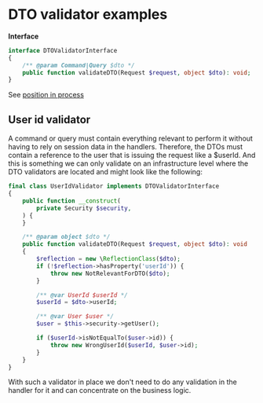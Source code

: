 # DTO validator examples

**Interface**

```php
interface DTOValidatorInterface
{
    /** @param Command|Query $dto */
    public function validateDTO(Request $request, object $dto): void;
}
```

See [position in process](../process.md#dto-validator)

## User id validator

A command or query must contain everything relevant to perform it without having to rely on session data in the handlers. Therefore, the DTOs must contain a reference to the user that is issuing the request like a $userId. And this is something we can only validate on an infrastructure level where the DTO validators are located and might look like the following:

```php
final class UserIdValidator implements DTOValidatorInterface
{
    public function __construct(
        private Security $security,
    ) {
    }

    /** @param object $dto */
    public function validateDTO(Request $request, object $dto): void
    {
        $reflection = new \ReflectionClass($dto);
        if (!$reflection->hasProperty('userId')) {
            throw new NotRelevantForDTO($dto);
        }

        /** @var UserId $userId */
        $userId = $dto->userId;

        /** @var User $user */
        $user = $this->security->getUser();

        if ($userId->isNotEqualTo($user->id)) {
            throw new WrongUserId($userId, $user->id);
        }
    }
}
```

With such a validator in place we don't need to do any validation in the handler for it and can concentrate on the business logic.
